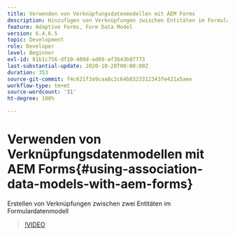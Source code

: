```yaml
---
title: Verwenden von Verknüpfungsdatenmodellen mit AEM Forms
description: Hinzufügen von Verknüpfungen zwischen Entitäten im Formulardatenmodell
feature: Adaptive Forms, Form Data Model
version: 6.4,6.5
topic: Development
role: Developer
level: Beginner
exl-id: 81b1c756-df10-409d-ad09-af3b43b07773
last-substantial-update: 2020-10-20T00:00:00Z
duration: 353
source-git-commit: f4c621f3a9caa8c2c64b8323312343fe421a5aee
workflow-type: tm+mt
source-wordcount: '31'
ht-degree: 100%

---
```


# Verwenden von Verknüpfungsdatenmodellen mit AEM Forms{#using-association-data-models-with-aem-forms}

Erstellen von Verknüpfungen zwischen zwei Entitäten im Formulardatenmodell

>[!VIDEO](https://video.tv.adobe.com/v/17737?quality=12&learn=on)
